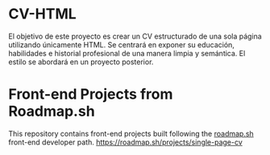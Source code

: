 # CV-HTML
El objetivo de este proyecto es crear un CV estructurado de una sola página utilizando únicamente HTML. Se centrará en exponer su educación, habilidades e historial profesional de una manera limpia y semántica. El estilo se abordará en un proyecto posterior.
# Front-end Projects from Roadmap.sh

This repository contains front-end projects built following the [roadmap.sh](https://roadmap.sh/) front-end developer path.
https://roadmap.sh/projects/single-page-cv
